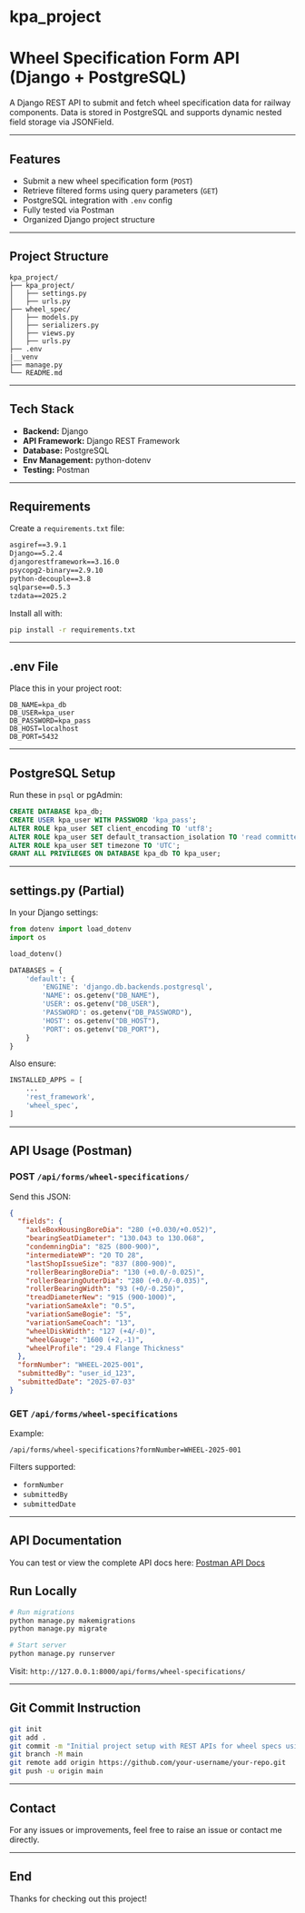 # kpa_project


#  Wheel Specification Form API (Django + PostgreSQL)

A Django REST API to submit and fetch wheel specification data for railway components. Data is stored in PostgreSQL and supports dynamic nested field storage via JSONField.

---

##  Features

-  Submit a new wheel specification form (`POST`)
-  Retrieve filtered forms using query parameters (`GET`)
-  PostgreSQL integration with `.env` config
-  Fully tested via Postman
-  Organized Django project structure

---

##  Project Structure

```
kpa_project/
├── kpa_project/
│   ├── settings.py
│   ├── urls.py
├── wheel_spec/
│   ├── models.py
│   ├── serializers.py
│   ├── views.py
│   ├── urls.py
├── .env
|__venv
├── manage.py
└── README.md
```

---

##  Tech Stack

- **Backend:** Django 
- **API Framework:** Django REST Framework
- **Database:** PostgreSQL
- **Env Management:** python-dotenv
- **Testing:** Postman

---

## Requirements

Create a `requirements.txt` file:

```txt
asgiref==3.9.1
Django==5.2.4
djangorestframework==3.16.0
psycopg2-binary==2.9.10
python-decouple==3.8
sqlparse==0.5.3
tzdata==2025.2

```

Install all with:

```bash
pip install -r requirements.txt
```

---

## .env File

Place this in your project root:

```
DB_NAME=kpa_db
DB_USER=kpa_user
DB_PASSWORD=kpa_pass
DB_HOST=localhost
DB_PORT=5432
```

---

## PostgreSQL Setup

Run these in `psql` or pgAdmin:

```sql
CREATE DATABASE kpa_db;
CREATE USER kpa_user WITH PASSWORD 'kpa_pass';
ALTER ROLE kpa_user SET client_encoding TO 'utf8';
ALTER ROLE kpa_user SET default_transaction_isolation TO 'read committed';
ALTER ROLE kpa_user SET timezone TO 'UTC';
GRANT ALL PRIVILEGES ON DATABASE kpa_db TO kpa_user;
```

---

## settings.py (Partial)

In your Django settings:

```python
from dotenv import load_dotenv
import os

load_dotenv()

DATABASES = {
    'default': {
        'ENGINE': 'django.db.backends.postgresql',
        'NAME': os.getenv("DB_NAME"),
        'USER': os.getenv("DB_USER"),
        'PASSWORD': os.getenv("DB_PASSWORD"),
        'HOST': os.getenv("DB_HOST"),
        'PORT': os.getenv("DB_PORT"),
    }
}
```

Also ensure:

```python
INSTALLED_APPS = [
    ...
    'rest_framework',
    'wheel_spec',
]
```

---

##  API Usage (Postman)

###  POST `/api/forms/wheel-specifications/`

Send this JSON:

```json
{
  "fields": {
    "axleBoxHousingBoreDia": "280 (+0.030/+0.052)",
    "bearingSeatDiameter": "130.043 to 130.068",
    "condemningDia": "825 (800-900)",
    "intermediateWP": "20 TO 28",
    "lastShopIssueSize": "837 (800-900)",
    "rollerBearingBoreDia": "130 (+0.0/-0.025)",
    "rollerBearingOuterDia": "280 (+0.0/-0.035)",
    "rollerBearingWidth": "93 (+0/-0.250)",
    "treadDiameterNew": "915 (900-1000)",
    "variationSameAxle": "0.5",
    "variationSameBogie": "5",
    "variationSameCoach": "13",
    "wheelDiskWidth": "127 (+4/-0)",
    "wheelGauge": "1600 (+2,-1)",
    "wheelProfile": "29.4 Flange Thickness"
  },
  "formNumber": "WHEEL-2025-001",
  "submittedBy": "user_id_123",
  "submittedDate": "2025-07-03"
}
```

### GET `/api/forms/wheel-specifications`

Example:

```
/api/forms/wheel-specifications?formNumber=WHEEL-2025-001
```

Filters supported:
- `formNumber`
- `submittedBy`
- `submittedDate`

---
##  API Documentation

You can test or view the complete API docs here:
 [Postman API Docs](https://documenter.getpostman.com/view/37306365/2sB34foMVW)
 
##  Run Locally

```bash
# Run migrations
python manage.py makemigrations
python manage.py migrate

# Start server
python manage.py runserver
```

Visit: `http://127.0.0.1:8000/api/forms/wheel-specifications/`

---

##  Git Commit Instruction

```bash
git init
git add .
git commit -m "Initial project setup with REST APIs for wheel specs using PostgreSQL"
git branch -M main
git remote add origin https://github.com/your-username/your-repo.git
git push -u origin main
```

---



##  Contact

For any issues or improvements, feel free to raise an issue or contact me directly.

---

##  End

Thanks for checking out this project!
